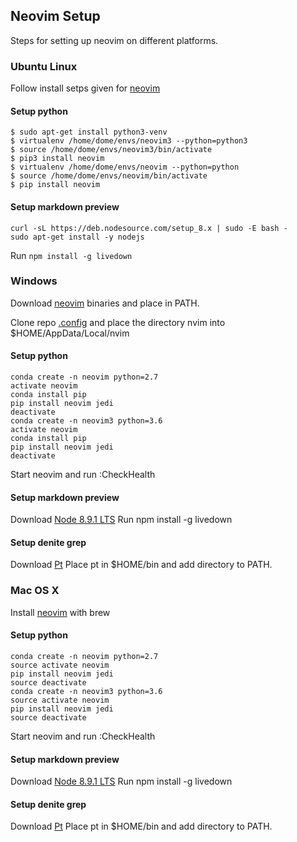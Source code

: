 ## Neovim Setup
Steps for setting up neovim on different platforms.

### Ubuntu Linux
Follow install setps given for [neovim](https://github.com/neovim/neovim/wiki/Installing-Neovim) 

#### Setup python

```shell
$ sudo apt-get install python3-venv
$ virtualenv /home/dome/envs/neovim3 --python=python3
$ source /home/dome/envs/neovim3/bin/activate
$ pip3 install neovim
$ virtualenv /home/dome/envs/neovim --python=python
$ source /home/dome/envs/neovim/bin/activate
$ pip install neovim
```
#### Setup markdown preview
```shell
curl -sL https://deb.nodesource.com/setup_8.x | sudo -E bash -
sudo apt-get install -y nodejs
```
Run `npm install -g livedown`


### Windows
Download [neovim](https://github.com/neovim/neovim/wiki/Installing-Neovim) binaries and place in PATH.

Clone repo [.config](https://github.com/d0m3nik/.config) and place the directory nvim into
$HOME/AppData/Local/nvim

#### Setup python 
```shell
conda create -n neovim python=2.7
activate neovim
conda install pip
pip install neovim jedi
deactivate
conda create -n neovim3 python=3.6
activate neovim
conda install pip
pip install neovim jedi
deactivate
```
Start neovim and run :CheckHealth

#### Setup markdown preview
Download [Node 8.9.1 LTS](https://nodejs.org/en) 
Run npm install -g livedown

#### Setup denite grep
Download [Pt](https://github.com/monochromegane/the_platinum_searcher/releases)
Place pt in $HOME/bin and add directory to PATH.

### Mac OS X
Install [neovim](https://github.com/neovim/neovim/wiki/Installing-Neovim) with brew

#### Setup python 
```shell
conda create -n neovim python=2.7
source activate neovim
pip install neovim jedi
source deactivate
conda create -n neovim3 python=3.6
source activate neovim
pip install neovim jedi
source deactivate
```
Start neovim and run :CheckHealth

#### Setup markdown preview
Download [Node 8.9.1 LTS](https://nodejs.org/en) 
Run npm install -g livedown

#### Setup denite grep
Download [Pt](https://github.com/monochromegane/the_platinum_searcher/releases)
Place pt in $HOME/bin and add directory to PATH.


